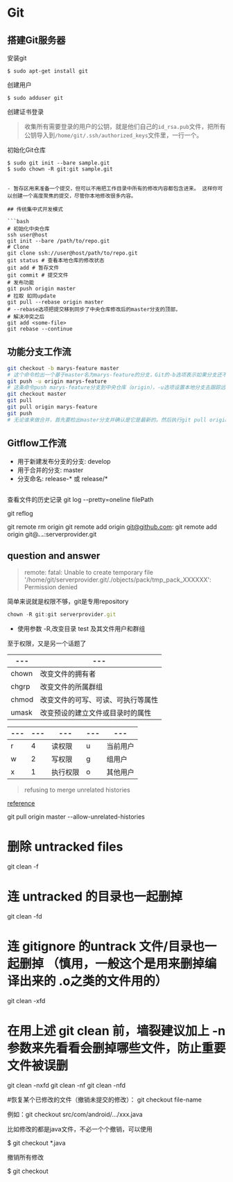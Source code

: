 # Git

## 搭建Git服务器

安装git

```
$ sudo apt-get install git
```

创建用户
```
$ sudo adduser git
```

创建证书登录
>收集所有需要登录的用户的公钥，就是他们自己的`id_rsa.pub`文件，把所有公钥导入到`/home/git/.ssh/authorized_keys`文件里，一行一个。

初始化Git仓库
```
$ sudo git init --bare sample.git
$ sudo chown -R git:git sample.git


- 暂存区用来准备一个提交，但可以不用把工作目录中所有的修改内容都包含进来。 这样你可以创建一个高度聚焦的提交，尽管你本地修改很多内容。

## 传统集中式开发模式

```bash
# 初始化中央仓库
ssh user@host
git init --bare /path/to/repo.git
# Clone
git clone ssh://user@host/path/to/repo.git
git status # 查看本地仓库的修改状态
git add # 暂存文件
git commit # 提交文件
# 发布功能
git push origin master
# 拉取 如同update
git pull --rebase origin master
# --rebase选项把提交移到同步了中央仓库修改后的master分支的顶部，
# 解决冲突之后
git add <some-file>
git rebase --continue

```

## 功能分支工作流

```bash
git checkout -b marys-feature master
# 这个命令检出一个基于master名为marys-feature的分支，Git的-b选项表示如果分支还不存在则新建分支。
git push -u origin marys-feature
# 这条命令push marys-feature分支到中央仓库（origin），-u选项设置本地分支去跟踪远程对应的分支。
git checkout master
git pull
git pull origin marys-feature
git push
# 无论谁来做合并，首先要检出master分支并确认是它是最新的。然后执行git pull origin marys-feature合并marys-feature分支到和已经和远程一致的本地master分支。 你可以使用简单git merge marys-feature命令，但前面的命令可以保证总是最新的新功能分支。 最后更新的master分支要重新push回到origin。
```

## Gitflow工作流

- 用于新建发布分支的分支: develop
- 用于合并的分支: master
- 分支命名: release-* 或 release/*

```bash

```

查看文件的历史记录
git log --pretty=oneline filePath

git reflog

git remote rm origin
git remote add origin git@github.com:
git remote add origin git@***.***.***.***:serverprovider.git

## question and answer

>remote: fatal: Unable to create temporary file '/home/git/serverprovider.git/./objects/pack/tmp_pack_XXXXXX': Permission denied

简单来说就是权限不够，git是专用repository

```js
chown -R git:git serverprovider.git

```

- 使用参数 -R,改变目录 test 及其文件用户和群组

至于权限，又是另一个话题了

--- | ---
--- | ---
chown|改变文件的拥有者
chgrp|改变文件的所属群组
chmod|改变文件的可写、可读、可执行等属性
umask|改变预设的建立文件或目录时的属性

--- | --- | --- | --- | ---
--- | --- | --- | --- | ---
r|4|读权限|u|当前用户
w|2|写权限|g|组用户
x|1|执行权限|o|其他用户

>refusing to merge unrelated histories

[reference](https://blog.csdn.net/lindexi_gd/article/details/52554159)

git pull origin master --allow-unrelated-histories

# 删除 untracked files
git clean -f
 
# 连 untracked 的目录也一起删掉
git clean -fd
 
# 连 gitignore 的untrack 文件/目录也一起删掉 （慎用，一般这个是用来删掉编译出来的 .o之类的文件用的）
git clean -xfd
 
# 在用上述 git clean 前，墙裂建议加上 -n 参数来先看看会删掉哪些文件，防止重要文件被误删
git clean -nxfd
git clean -nf
git clean -nfd




#恢复某个已修改的文件（撤销未提交的修改）：
git checkout file-name

例如：git checkout src/com/android/.../xxx.java

比如修改的都是java文件，不必一个个撤销，可以使用

$ git checkout *.java

撤销所有修改

$ git checkout 